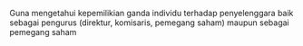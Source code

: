 Guna mengetahui kepemilikian ganda individu terhadap penyelenggara baik sebagai pengurus (direktur, komisaris, pemegang saham) maupun sebagai pemegang saham
